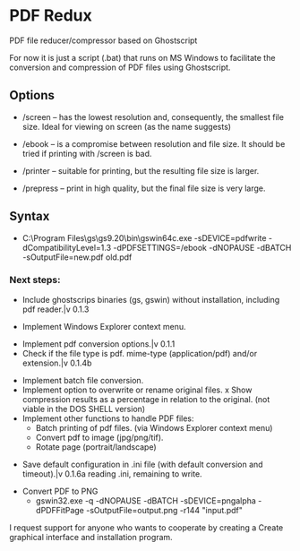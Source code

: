 # PDF Redux
PDF file reducer/compressor based on Ghostscript

For now it is just a script (.bat) that runs on MS Windows to facilitate the conversion and compression of PDF files using Ghostscript.

## Options
- /screen – has the lowest resolution and, consequently, the smallest file size. Ideal for viewing on screen (as the name suggests)

- /ebook – is a compromise between resolution and file size. It should be tried if printing with /screen is bad.

- /printer – suitable for printing, but the resulting file size is larger.

- /prepress – print in high quality, but the final file size is very large.


## Syntax
- C:\Program Files\gs\gs9.20\bin\gswin64c.exe -sDEVICE=pdfwrite -dCompatibilityLevel=1.3 -dPDFSETTINGS=/ebook -dNOPAUSE -dBATCH -sOutputFile=new.pdf old.pdf


### Next steps:

+ Include ghostscrips binaries (gs, gswin) without installation, including pdf reader.|v 0.1.3
- Implement Windows Explorer context menu.
+ Implement pdf conversion options.|v 0.1.1
+ Check if the file type is pdf. mime-type (application/pdf) and/or extension.|v 0.1.4b
- Implement batch file conversion.
- Implement option to overwrite or rename original files.
x Show compression results as a percentage in relation to the original. (not viable in the DOS SHELL version)
- Implement other functions to handle PDF files:
   - Batch printing of pdf files. (via Windows Explorer context menu)
   - Convert pdf to image (jpg/png/tif).
   - Rotate page (portrait/landscape)
+ Save default configuration in .ini file (with default conversion and timeout).|v 0.1.6a reading .ini, remaining to write.
- Convert PDF to PNG
   - gswin32.exe -q -dNOPAUSE -dBATCH -sDEVICE=pngalpha -dPDFFitPage -sOutputFile=output.png -r144 "input.pdf"

I request support for anyone who wants to cooperate by creating a Create graphical interface and installation program.
